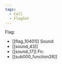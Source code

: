 ```yaml
---
tags:
  - Call
  - FlagSet
---
```

Flag:
- [[flag_10401]]
Sound:
- [[sound_43]]
- [[sound_17]]
Fn:
- [[sub000_function26]]
